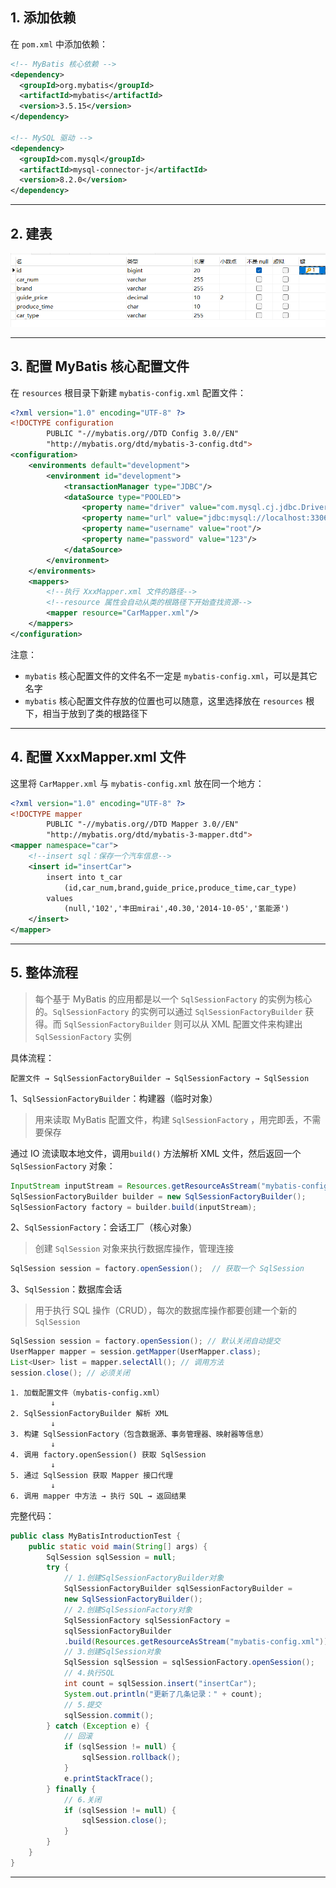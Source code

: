 
## 1. 添加依赖

在 `pom.xml` 中添加依赖：

```xml
<!-- MyBatis 核心依赖 -->  
<dependency>  
  <groupId>org.mybatis</groupId>  
  <artifactId>mybatis</artifactId>  
  <version>3.5.15</version>  
</dependency>  
  
<!-- MySQL 驱动 -->  
<dependency>  
  <groupId>com.mysql</groupId>  
  <artifactId>mysql-connector-j</artifactId>  
  <version>8.2.0</version>  
</dependency>
```

****
## 2. 建表

![](images/MyBatis%20入门程序/file-20250524174450.png)

****
## 3. 配置 MyBatis 核心配置文件

在 `resources` 根目录下新建 `mybatis-config.xml` 配置文件：

```xml
<?xml version="1.0" encoding="UTF-8" ?>  
<!DOCTYPE configuration  
        PUBLIC "-//mybatis.org//DTD Config 3.0//EN"  
        "http://mybatis.org/dtd/mybatis-3-config.dtd">  
<configuration>  
    <environments default="development">  
        <environment id="development">  
            <transactionManager type="JDBC"/>  
            <dataSource type="POOLED">  
                <property name="driver" value="com.mysql.cj.jdbc.Driver"/>  
                <property name="url" value="jdbc:mysql://localhost:3306/demo_01"/>  
                <property name="username" value="root"/>  
                <property name="password" value="123"/>  
            </dataSource>  
        </environment>  
    </environments>  
    <mappers>        
	    <!--执行 XxxMapper.xml 文件的路径-->  
        <!--resource 属性会自动从类的根路径下开始查找资源-->  
        <mapper resource="CarMapper.xml"/>  
    </mappers>  
</configuration>
```

注意：

- `mybatis` 核心配置文件的文件名不一定是 `mybatis-config.xml`，可以是其它名字
- `mybatis` 核心配置文件存放的位置也可以随意，这里选择放在 `resources` 根下，相当于放到了类的根路径下

****
## 4. 配置 XxxMapper.xml 文件

这里将 `CarMapper.xml` 与 `mybatis-config.xml` 放在同一个地方：

```xml
<?xml version="1.0" encoding="UTF-8" ?>  
<!DOCTYPE mapper  
        PUBLIC "-//mybatis.org//DTD Mapper 3.0//EN"  
        "http://mybatis.org/dtd/mybatis-3-mapper.dtd">  
<mapper namespace="car">  
    <!--insert sql：保存一个汽车信息-->  
    <insert id="insertCar">  
        insert into t_car  
            (id,car_num,brand,guide_price,produce_time,car_type)        
        values            
	        (null,'102','丰田mirai',40.30,'2014-10-05','氢能源')  
    </insert>  
</mapper>
```

****
## 5. 整体流程

>每个基于 MyBatis 的应用都是以一个 `SqlSessionFactory` 的实例为核心的。`SqlSessionFactory` 的实例可以通过 `SqlSessionFactoryBuilder` 获得。而 `SqlSessionFactoryBuilder` 则可以从 XML 配置文件来构建出 `SqlSessionFactory` 实例

具体流程：

```
配置文件 → SqlSessionFactoryBuilder → SqlSessionFactory → SqlSession
```

1、`SqlSessionFactoryBuilder`：构建器（临时对象）

>用来读取 MyBatis 配置文件，构建 `SqlSessionFactory` ，用完即丢，不需要保存

通过 IO 流读取本地文件，调用`build()` 方法解析 XML 文件，然后返回一个 `SqlSessionFactory` 对象：

```java
InputStream inputStream = Resources.getResourceAsStream("mybatis-config.xml");
SqlSessionFactoryBuilder builder = new SqlSessionFactoryBuilder();
SqlSessionFactory factory = builder.build(inputStream);
```

2、`SqlSessionFactory`：会话工厂（核心对象）

>创建 `SqlSession` 对象来执行数据库操作，管理连接

```java
SqlSession session = factory.openSession();  // 获取一个 SqlSession
```

3、`SqlSession`：数据库会话

>用于执行 SQL 操作（CRUD），每次的数据库操作都要创建一个新的 `SqlSession`

```java
SqlSession session = factory.openSession(); // 默认关闭自动提交
UserMapper mapper = session.getMapper(UserMapper.class); 
List<User> list = mapper.selectAll(); // 调用方法
session.close(); // 必须关闭
```

```
1. 加载配置文件（mybatis-config.xml）
         ↓
2. SqlSessionFactoryBuilder 解析 XML
         ↓
3. 构建 SqlSessionFactory（包含数据源、事务管理器、映射器等信息）
         ↓
4. 调用 factory.openSession() 获取 SqlSession
         ↓
5. 通过 SqlSession 获取 Mapper 接口代理
         ↓
6. 调用 mapper 中方法 → 执行 SQL → 返回结果
```

完整代码：

```java
public class MyBatisIntroductionTest {  
    public static void main(String[] args) {  
        SqlSession sqlSession = null;  
        try {  
            // 1.创建SqlSessionFactoryBuilder对象  
            SqlSessionFactoryBuilder sqlSessionFactoryBuilder = 
	        new SqlSessionFactoryBuilder();  
            // 2.创建SqlSessionFactory对象  
            SqlSessionFactory sqlSessionFactory =  
			sqlSessionFactoryBuilder
			.build(Resources.getResourceAsStream("mybatis-config.xml"));  
            // 3.创建SqlSession对象  
            SqlSession sqlSession = sqlSessionFactory.openSession();  
            // 4.执行SQL  
            int count = sqlSession.insert("insertCar");  
            System.out.println("更新了几条记录：" + count);  
            // 5.提交  
            sqlSession.commit();  
        } catch (Exception e) {  
            // 回滚  
            if (sqlSession != null) {  
                sqlSession.rollback();  
            }  
            e.printStackTrace();  
        } finally {  
            // 6.关闭  
            if (sqlSession != null) {  
                sqlSession.close();  
            }  
        }  
    }  
}
```

****








